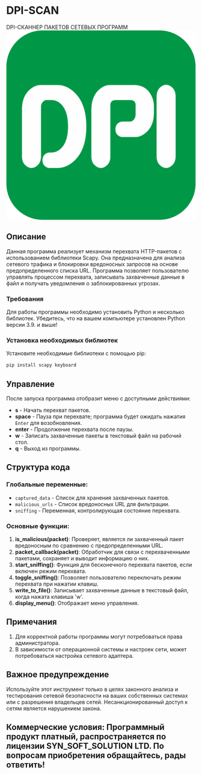 # DPI-SCAN
DPI-СКАННЕР ПАКЕТОВ СЕТЕВЫХ ПРОГРАММ
![Alt text](https://github.com/evsevy/DPI-SCAN/blob/main/DPI_1.png)

## Описание
Данная программа реализует механизм перехвата HTTP-пакетов с использованием библиотеки Scapy. Она предназначена для анализа сетевого трафика и блокировки вредоносных запросов на основе предопределенного списка URL. Программа позволяет пользователю управлять процессом перехвата, записывать захваченные данные в файл и получать уведомления о заблокированных угрозах.

### Требования
Для работы программы необходимо установить Python и несколько библиотек. Убедитесь, что на вашем компьютере установлен Python версии 3.9. и выше!

### Установка необходимых библиотек
Установите необходимые библиотеки с помощью pip:
```bash
pip install scapy keyboard
```
## Управление
После запуска программа отобразит меню с доступными действиями:

- **s** - Начать перехват пакетов.
- **space** - Пауза при перехвате; программа будет ожидать нажатия `Enter` для возобновления.
- **enter** - Продолжение перехвата после паузы.
- **w** - Записать захваченные пакеты в текстовый файл на рабочий стол.
- **q** - Выход из программы.

## Структура кода

### Глобальные переменные:
- `captured_data` - Список для хранения захваченных пакетов.
- `malicious_urls` - Список вредоносных URL для фильтрации.
- `sniffing` - Переменная, контролирующая состояние перехвата.

### Основные функции:
1. **is_malicious(packet)**: Проверяет, является ли захваченный пакет вредоносным по сравнению с предопределенными URL.
2. **packet_callback(packet)**: Обработчик для связи с перехваченными пакетами, сохраняет и выводит информацию о них.
3. **start_sniffing()**: Функция для бесконечного перехвата пакетов, если включен режим перехвата.
4. **toggle_sniffing()**: Позволяет пользователю переключать режим перехвата при нажатии клавиш.
5. **write_to_file()**: Записывает захваченные данные в текстовый файл, когда нажата клавиша 'w'.
6. **display_menu()**: Отображает меню управления.

## Примечания
1. Для корректной работы программы могут потребоваться права администратора.
2. В зависимости от операционной системы и настроек сети, может потребоваться настройка сетевого адаптера.

## Важное предупреждение
Используйте этот инструмент только в целях законного анализа и тестирования сетевой безопасности на ваших собственных системах или с разрешения владельцев сетей. Несанкционированный доступ к сетям является нарушением закона.
## Коммерческие условия: Программный продукт платный, распространяется по лицензии SYN_SOFT_SOLUTION LTD. По вопросам приобретения обращайтесь, рады ответить!
